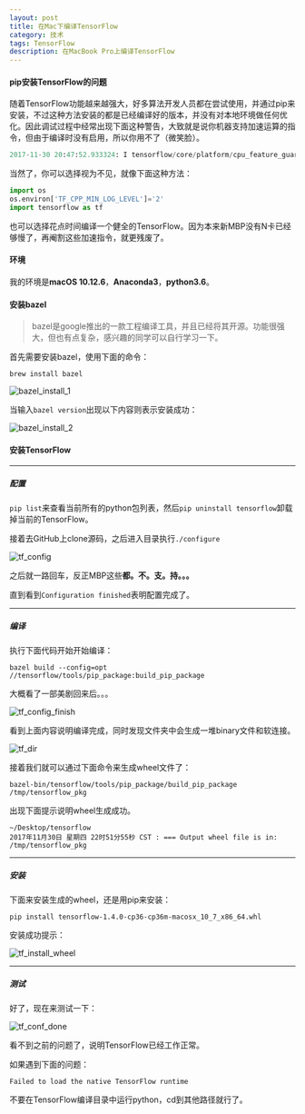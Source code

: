 ```yaml
---
layout: post
title: 在Mac下编译TensorFlow
category: 技术
tags: TensorFlow
description: 在MacBook Pro上编译TensorFlow
---
```


#### pip安装TensorFlow的问题

随着TensorFlow功能越来越强大，好多算法开发人员都在尝试使用，并通过pip来安装，不过这种方法安装的都是已经编译好的版本，并没有对本地环境做任何优化。因此调试过程中经常出现下面这种警告，大致就是说你机器支持加速运算的指令，但由于编译时没有启用，所以你用不了（微笑脸）。

```python
2017-11-30 20:47:52.933324: I tensorflow/core/platform/cpu_feature_guard.cc:137] Your CPU supports instructions that this TensorFlow binary was not compiled to use: SSE4.2 AVX AVX2 FMA
```

当然了，你可以选择视为不见，就像下面这种方法：

```python
import os
os.environ['TF_CPP_MIN_LOG_LEVEL']='2'
import tensorflow as tf
```

也可以选择花点时间编译一个健全的TensorFlow。因为本来新MBP没有N卡已经够慢了，再阉割这些加速指令，就更残废了。

#### 环境

我的环境是**macOS 10.12.6**，**Anaconda3**，**python3.6**。

#### 安装bazel

> bazel是google推出的一款工程编译工具，并且已经将其开源。功能很强大，但也有点复杂，感兴趣的同学可以自行学习一下。

首先需要安装bazel，使用下面的命令：

```
brew install bazel
```

![bazel_install_1](http://oxpypycim.bkt.clouddn.com/bazel_install_1.png)


当输入`bazel version`出现以下内容则表示安装成功：

![bazel_install_2](http://oxpypycim.bkt.clouddn.com/bazel_install_2.png)

#### 安装TensorFlow

-------

##### 配置

`pip list`来查看当前所有的python包列表，然后`pip uninstall tensorflow`卸载掉当前的TensorFlow。

接着去GitHub上clone源码，之后进入目录执行`./configure`

![tf_config](http://oxpypycim.bkt.clouddn.com/tf_config.png)

之后就一路回车，反正MBP这些**都。不。支。持。。。**

直到看到`Configuration finished`表明配置完成了。

-------

##### 编译

执行下面代码开始开始编译：


```
bazel build --config=opt //tensorflow/tools/pip_package:build_pip_package
```

大概看了一部美剧回来后。。。

![tf_config_finish](http://oxpypycim.bkt.clouddn.com/tf_config_finish.png)

看到上面内容说明编译完成，同时发现文件夹中会生成一堆binary文件和软连接。

![tf_dir](http://oxpypycim.bkt.clouddn.com/tf_dir.png)

接着我们就可以通过下面命令来生成wheel文件了：

```
bazel-bin/tensorflow/tools/pip_package/build_pip_package /tmp/tensorflow_pkg
```

出现下面提示说明wheel生成成功。

```
~/Desktop/tensorflow
2017年11月30日 星期四 22时51分55秒 CST : === Output wheel file is in: /tmp/tensorflow_pkg
```

-------

##### 安装

下面来安装生成的wheel，还是用pip来安装：

```
pip install tensorflow-1.4.0-cp36-cp36m-macosx_10_7_x86_64.whl
```

安装成功提示：

![tf_install_wheel](http://oxpypycim.bkt.clouddn.com/tf_install_wheel.png)

-------

##### 测试

好了，现在来测试一下：

![tf_conf_done](http://oxpypycim.bkt.clouddn.com/tf_conf_done.png)

看不到之前的问题了，说明TensorFlow已经工作正常。

如果遇到下面的问题：

```
Failed to load the native TensorFlow runtime
```

不要在TensorFlow编译目录中运行python，cd到其他路径就行了。

